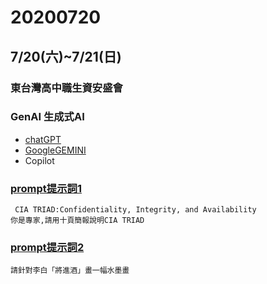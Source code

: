 # 20200720


## 7/20(六)~7/21(日)
### 東台灣高中職生資安盛會

### GenAI 生成式AI
- [chatGPT](https://chatgpt.com/)
- [GoogleGEMINI](https://gemini.google.com/app?hl=zh-TW)
- Copilot
### [prompt提示詞1](prompt提示詞1.md)
```
 CIA TRIAD:Confidentiality, Integrity, and Availability
你是專家,請用十頁簡報說明CIA TRIAD
```
### [prompt提示詞2](prompt提示詞2.md)
```
請針對李白「將進酒」畫一幅水墨畫
```
